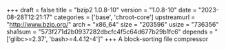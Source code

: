 +++
draft = false
title = "bzip2 1.0.8-10"
version = "1.0.8-10"
date = "2023-08-28T12:21:17"
categories = ['base', 'chroot-core']
upstreamurl = "http://www.bzip.org/"
arch = "x86_64"
size = "203596"
usize = "736356"
sha1sum = "573f271d2b0937282dbcfc4f5c64d677b29b1fc6"
depends = "['glibc>=2.37', 'bash>=4.4.12-4']"
+++
A block-sorting file compressor